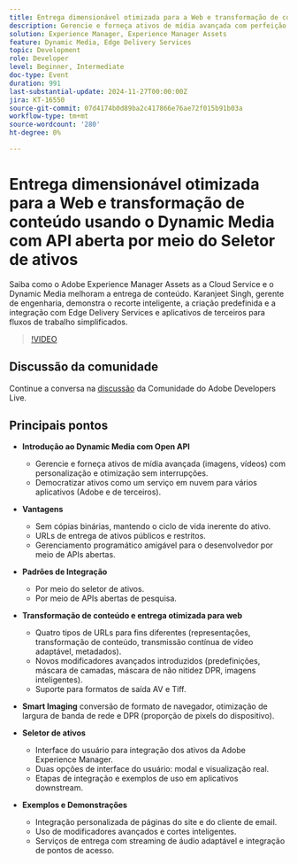 ```yaml
---
title: Entrega dimensionável otimizada para a Web e transformação de conteúdo usando o Dynamic Media com API aberta por meio do Seletor de ativos
description: Gerencie e forneça ativos de mídia avançada com perfeição com a API aberta do Dynamic Media, oferecendo personalização, otimização e gerenciamento programático amigável para o desenvolvedor, juntamente com modificadores avançados, imagens inteligentes e padrões de integração versáteis.
solution: Experience Manager, Experience Manager Assets
feature: Dynamic Media, Edge Delivery Services
topic: Development
role: Developer
level: Beginner, Intermediate
doc-type: Event
duration: 991
last-substantial-update: 2024-11-27T00:00:00Z
jira: KT-16550
source-git-commit: 07d4174b0d89ba2c417866e76ae72f015b91b03a
workflow-type: tm+mt
source-wordcount: '280'
ht-degree: 0%

---
```



# Entrega dimensionável otimizada para a Web e transformação de conteúdo usando o Dynamic Media com API aberta por meio do Seletor de ativos

Saiba como o Adobe Experience Manager Assets as a Cloud Service e o Dynamic Media melhoram a entrega de conteúdo. Karanjeet Singh, gerente de engenharia, demonstra o recorte inteligente, a criação predefinida e a integração com Edge Delivery Services e aplicativos de terceiros para fluxos de trabalho simplificados.

>[!VIDEO](https://video.tv.adobe.com/v/3440336/?learn=on&enablevpops)

## Discussão da comunidade

Continue a conversa na [discussão](https://adobe.ly/3YMhKU9) da Comunidade do Adobe Developers Live.

## Principais pontos

* **Introdução ao Dynamic Media com Open API**
   * Gerencie e forneça ativos de mídia avançada (imagens, vídeos) com personalização e otimização sem interrupções.
   * Democratizar ativos como um serviço em nuvem para vários aplicativos (Adobe e de terceiros).

* **Vantagens**
   * Sem cópias binárias, mantendo o ciclo de vida inerente do ativo.
   * URLs de entrega de ativos públicos e restritos.
   * Gerenciamento programático amigável para o desenvolvedor por meio de APIs abertas.

* **Padrões de Integração**
   * Por meio do seletor de ativos.
   * Por meio de APIs abertas de pesquisa.

* **Transformação de conteúdo e entrega otimizada para web**
   * Quatro tipos de URLs para fins diferentes (representações, transformação de conteúdo, transmissão contínua de vídeo adaptável, metadados).
   * Novos modificadores avançados introduzidos (predefinições, máscara de camadas, máscara de não nitidez DPR, imagens inteligentes).
   * Suporte para formatos de saída AV e Tiff.

* **Smart Imaging** conversão de formato de navegador, otimização de largura de banda de rede e DPR (proporção de pixels do dispositivo).

* **Seletor de ativos**
   * Interface do usuário para integração dos ativos da Adobe Experience Manager.
   * Duas opções de interface do usuário: modal e visualização real.
   * Etapas de integração e exemplos de uso em aplicativos downstream.

* **Exemplos e Demonstrações**
   * Integração personalizada de páginas do site e do cliente de email.
   * Uso de modificadores avançados e cortes inteligentes.
   * Serviços de entrega com streaming de áudio adaptável e integração de pontos de acesso.
